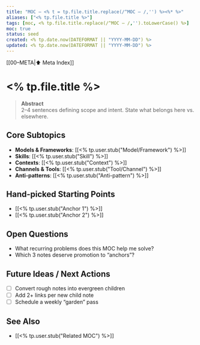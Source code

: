 ```yaml
---
title: "MOC – <% t = tp.file.title.replace(/^MOC – /,'') %><%* %>"
aliases: ["<% tp.file.title %>"]
tags: [moc, <% tp.file.title.replace(/^MOC – /,'').toLowerCase() %>]
moc: true
status: seed
created: <% tp.date.now(DATEFORMAT || "YYYY-MM-DD") %>
updated: <% tp.date.now(DATEFORMAT || "YYYY-MM-DD") %>
---
```


[[00–META|⬆ Meta Index]]

# <% tp.file.title %>

> **Abstract**  
> 2–4 sentences defining scope and intent. State what belongs here vs. elsewhere.

## Core Subtopics
- **Models & Frameworks**: [[<% tp.user.stub("Model/Framework") %>]]
- **Skills**: [[<% tp.user.stub("Skill") %>]]
- **Contexts**: [[<% tp.user.stub("Context") %>]]
- **Channels & Tools**: [[<% tp.user.stub("Tool/Channel") %>]]
- **Anti-patterns**: [[<% tp.user.stub("Anti-pattern") %>]]

## Hand-picked Starting Points
- [[<% tp.user.stub("Anchor 1") %>]]
- [[<% tp.user.stub("Anchor 2") %>]]

## Open Questions
- What recurring problems does this MOC help me solve?
- Which 3 notes deserve promotion to “anchors”?

## Future Ideas / Next Actions
- [ ] Convert rough notes into evergreen children
- [ ] Add 2+ links per new child note
- [ ] Schedule a weekly “garden” pass

## See Also
- [[<% tp.user.stub("Related MOC") %>]]